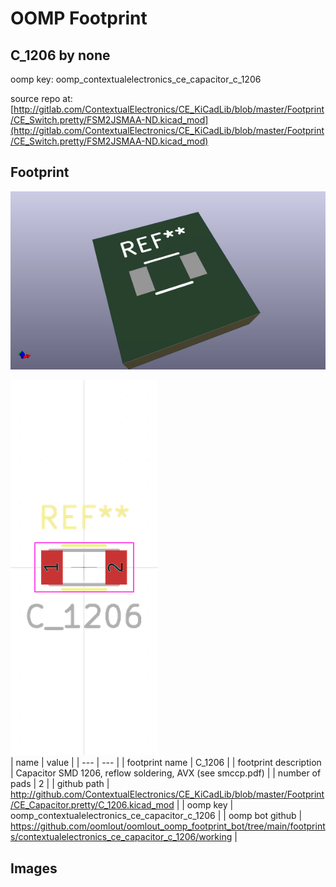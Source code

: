 # OOMP Footprint  
## C_1206  by none  
  
oomp key: oomp_contextualelectronics_ce_capacitor_c_1206  
  
source repo at: [http://gitlab.com/ContextualElectronics/CE_KiCadLib/blob/master/Footprint/CE_Switch.pretty/FSM2JSMAA-ND.kicad_mod](http://gitlab.com/ContextualElectronics/CE_KiCadLib/blob/master/Footprint/CE_Switch.pretty/FSM2JSMAA-ND.kicad_mod)  
## Footprint  
  
[![working_kicad_pcb_3d.png](working_kicad_pcb_3d_600.png)](working_kicad_pcb_3d.png)  
  
[![working.png](working_600.png)](working.png)  
| name | value | 
| --- | --- | 
| footprint name | C_1206 | 
| footprint description | Capacitor SMD 1206, reflow soldering, AVX (see smccp.pdf) | 
| number of pads | 2 | 
| github path | http://github.com/ContextualElectronics/CE_KiCadLib/blob/master/Footprint/CE_Capacitor.pretty/C_1206.kicad_mod | 
| oomp key | oomp_contextualelectronics_ce_capacitor_c_1206 | 
| oomp bot github | https://github.com/oomlout/oomlout_oomp_footprint_bot/tree/main/footprints/contextualelectronics_ce_capacitor_c_1206/working | 
## Images  
